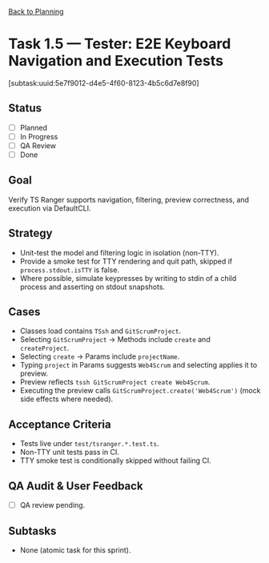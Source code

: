 [Back to Planning](./planning.md)

# Task 1.5 — Tester: E2E Keyboard Navigation and Execution Tests

[subtask:uuid:5e7f9012-d4e5-4f60-8123-4b5c6d7e8f90]

## Status
- [ ] Planned
- [ ] In Progress
- [ ] QA Review
- [ ] Done

## Goal
Verify TS Ranger supports navigation, filtering, preview correctness, and execution via DefaultCLI.

## Strategy
- Unit-test the model and filtering logic in isolation (non-TTY).
- Provide a smoke test for TTY rendering and quit path, skipped if `process.stdout.isTTY` is false.
- Where possible, simulate keypresses by writing to stdin of a child process and asserting on stdout snapshots.

## Cases
- Classes load contains `TSsh` and `GitScrumProject`.
- Selecting `GitScrumProject` → Methods include `create` and `createProject`.
- Selecting `create` → Params include `projectName`.
- Typing `project` in Params suggests `Web4Scrum` and selecting applies it to preview.
- Preview reflects `tssh GitScrumProject create Web4Scrum`.
- Executing the preview calls `GitScrumProject.create('Web4Scrum')` (mock side effects where needed).

## Acceptance Criteria
- Tests live under `test/tsranger.*.test.ts`.
- Non-TTY unit tests pass in CI.
- TTY smoke test is conditionally skipped without failing CI.

## QA Audit & User Feedback
- [ ] QA review pending.

## Subtasks
- None (atomic task for this sprint).